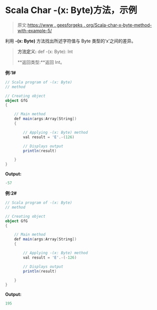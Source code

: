 # Scala Char -(x: Byte)方法，示例

> 原文:[https://www . geesforgeks . org/Scala-char-x-byte-method-with-example-5/](https://www.geeksforgeeks.org/scala-char-x-byte-method-with-example-5/)

利用 **-(x: Byte)** 方法找出所述字符值与 Byte 类型的‘x’之间的差异。

> **方法定义:** def -(x: Byte): Int
> 
> **返回类型:**返回 Int。

**例:1#**

```scala
// Scala program of -(x: Byte)
// method

// Creating object
object GfG
{ 

    // Main method
    def main(args:Array[String])
    {

        // Applying -(x: Byte) method 
        val result = 'E'.-(126)

        // Displays output
        println(result)

    }
} 
```

**Output:**

```scala
-57

```

**例:2#**

```scala
// Scala program of -(x: Byte)
// method

// Creating object
object GfG
{ 

    // Main method
    def main(args:Array[String])
    {

        // Applying -(x: Byte) method
        val result = 'E'.-(-126)

        // Displays output
        println(result)

    }
} 
```

**Output:**

```scala
195

```